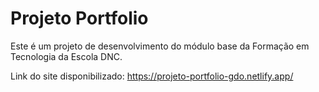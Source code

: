 # Projeto Portfolio
Este é um projeto de desenvolvimento do módulo base da Formação em Tecnologia da Escola DNC.

Link do site disponibilizado: https://projeto-portfolio-gdo.netlify.app/
